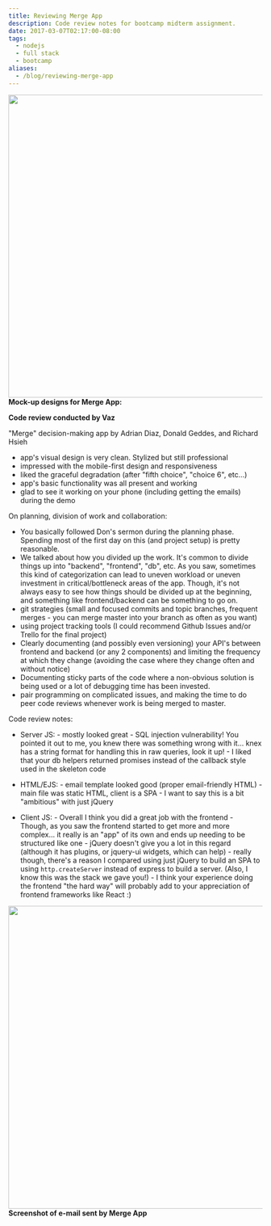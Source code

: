 ```yaml
---
title: Reviewing Merge App
description: Code review notes for bootcamp midterm assignment.
date: 2017-03-07T02:17:00-08:00
tags:
  - nodejs
  - full stack
  - bootcamp
aliases:
  - /blog/reviewing-merge-app
---
```


<a href="/uploads/mockups.jpg"><img src="/uploads/mockups.jpg" width="600px"></a>
**Mock-up designs for Merge App:**

**Code review conducted by Vaz**

"Merge" decision-making app by Adrian Diaz, Donald Geddes, and Richard Hsieh


- app's visual design is very clean. Stylized but still professional
- impressed with the mobile-first design and responsiveness
- liked the graceful degradation (after "fifth choice", "choice 6", etc...)
- app's basic functionality was all present and working
- glad to see it working on your phone (including getting the emails) during the demo


On planning, division of work and collaboration:

- You basically followed Don's sermon during the planning phase. Spending most of the first day on this (and project setup) is pretty reasonable.
- We talked about how you divided up the work. It's common to divide things up into "backend", "frontend", "db", etc. As you saw, sometimes this kind of categorization can lead to uneven workload or uneven investment in critical/bottleneck areas of the app. Though, it's not always easy to see how things should be divided up at the beginning, and something like frontend/backend can be something to go on.
- git strategies (small and focused commits and topic branches, frequent merges - you can merge master into your branch as often as you want)
- using project tracking tools (I could recommend Github Issues and/or Trello for the final project)
- Clearly documenting (and possibly even versioning) your API's between frontend and backend (or any 2 components) and limiting the frequency at which they change (avoiding the case where they change often and without notice)
- Documenting sticky parts of the code where a non-obvious solution is being used or a lot of debugging time has been invested.
- pair programming on complicated issues, and making the time to do peer code reviews whenever work is being merged to master.

Code review notes:

- Server JS: - mostly looked great - SQL injection vulnerability! You pointed it out to me, you knew there was something wrong with it... knex has a string format for handling this in raw queries, look it up! - I liked that your db helpers returned promises instead of the callback style used in the skeleton code

- HTML/EJS: - email template looked good (proper email-friendly HTML) - main file was static HTML, client is a SPA - I want to say this is a bit "ambitious" with just jQuery

- Client JS: - Overall I think you did a great job with the frontend - Though, as you saw the frontend started to get more and more complex... it really is an "app" of its own and ends up needing to be structured like one - jQuery doesn't give you a lot in this regard (although it has plugins, or jquery-ui widgets, which can help) - really though, there's a reason I compared using just jQuery to build an SPA to using `http.createServer` instead of express to build a server. (Also, I know this was the stack we gave you!) - I think your experience doing the frontend "the hard way" will probably add to your appreciation of frontend frameworks like React :)


<a href="/uploads/mergeapp.png"><img src="/uploads/mergeapp.png" width="600px"></a>
**Screenshot of e-mail sent by Merge App**